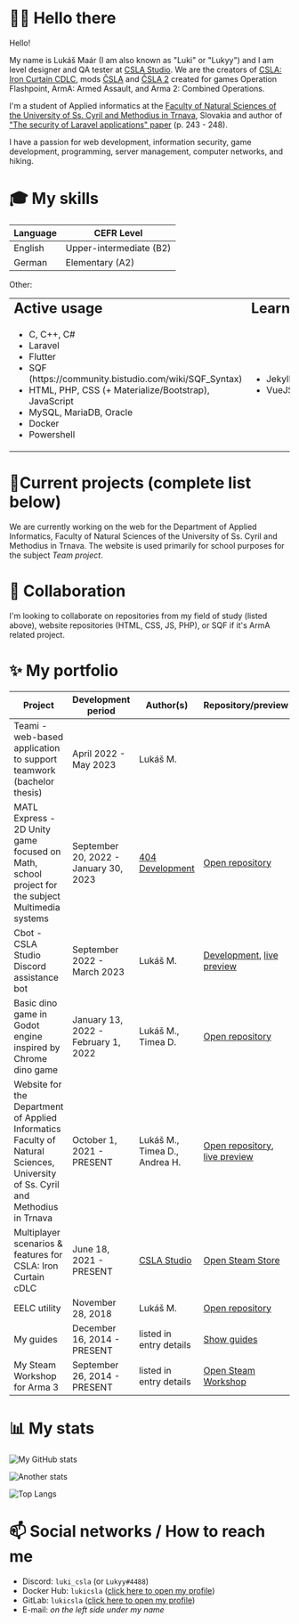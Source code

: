 # 👋🏻 Hello there
Hello!

My name is Lukáš Maár (I am also known as "Luki" or "Lukyy") and I am level designer and QA tester at [CSLA Studio](https://csla-studio.blogspot.com/). We are the creators of [CSLA: Iron Curtain CDLC](https://store.steampowered.com/app/1294440/Arma_3_Creator_DLC_CSLA_Iron_Curtain/), mods [ČSLA](https://csla-studio.blogspot.com/p/download.html) and [ČSLA 2](https://csla-studio.blogspot.com/p/download.html) created for games Operation Flashpoint, ArmA: Armed Assault, and Arma 2: Combined Operations.

I'm a student of Applied informatics at the [Faculty of Natural Sciences of the University of Ss. Cyril and Methodius in Trnava](https://www.ucm.sk/en/), Slovakia and author of ["The security of Laravel applications" paper](https://www.fpvai.ukf.sk/svk-2023/assets/documents/Zbornik_SVK_2023.pdf) (p. 243 - 248).

I have a passion for web development, information security, game development, programming, server management, computer networks, and hiking.

# 🎓 My skills
| Language  | CEFR Level |
| ------------- | ------------- |
| English | Upper-intermediate (B2) |
| German | Elementary (A2) |

Other:
<table border="0">
 <tr>
    <td><b style="font-size:25px">Active usage</b></td>
    <td><b style="font-size:25px">Learning/beginner</b></td>
 </tr>
 <tr>
    <td>
    <img width="500" height="0">
        <ul>
            <li>C, C++, C#</li>
            <li>Laravel</li>
            <li>Flutter</li>
            <li>SQF (https://community.bistudio.com/wiki/SQF_Syntax)</li>
            <li>HTML, PHP, CSS (+ Materialize/Bootstrap), JavaScript</li>
            <li>MySQL, MariaDB, Oracle</li>
            <li>Docker</li>
            <li>Powershell</li>
        </ul>
    <td>
    <img width="500" height="0">
        <ul>
            <li>Jekyll</li>
            <li>VueJS</li>
        </ul>
 </tr>
</table>

# 🌱Current projects (complete list below)
We are currently working on the web for the Department of Applied Informatics, Faculty of Natural Sciences of the University of Ss. Cyril and Methodius in Trnava. The website is used primarily for school purposes for the subject *Team project*.

# 👯 Collaboration
I'm looking to collaborate on repositories from my field of study (listed above), website repositories (HTML, CSS, JS, PHP), or SQF if it's ArmA related project.

# ✨ My portfolio

| Project | Development period | Author(s) | Repository/preview
| ------------- | ------------- | ------------- | ------------- |
| Teami - web-based application to support teamwork (bachelor thesis) | April 2022 - May 2023 | Lukáš M. |
| MATL Express - 2D Unity game focused on Math, school project for the subject Multimedia systems | September 20, 2022 - January 30, 2023 | [404 Development](https://github.com/fhfDev) | [Open repository](https://github.com/fhfDev/packageDelivery)
| Cbot - CSLA Studio Discord assistance bot | September 2022 - March 2023 | Lukáš M. | [Development](https://github.com/orgs/cslastudio/projects/2), [live preview](https://discord.gg/jBWHyUWu9D)
| Basic dino game in Godot engine inspired by Chrome dino game | January 13, 2022 - February 1, 2022 | Lukáš M., Timea D. | [Open repository](https://github.com/LUKICSLA/dinogame) 
| Website for the Department of Applied Informatics Faculty of Natural Sciences, University of Ss. Cyril and Methodius in Trnava | October 1, 2021 - PRESENT | Lukáš M., Timea D., Andrea H. | [Open repository](https://github.com/LUKICSLA/kaiweb), [live preview](http://kai.rf.gd/)
| Multiplayer scenarios & features for CSLA: Iron Curtain cDLC | June 18, 2021 - PRESENT | [CSLA Studio](http://csla-studio.blogspot.com/) | [Open Steam Store](https://store.steampowered.com/app/1294440/Arma_3_Creator_DLC_CSLA_Iron_Curtain/)
| EELC utility | November 28, 2018 | Lukáš M. | [Open repository](https://github.com/LUKICSLA/EELC)
| My guides | December 16, 2014 - PRESENT | listed in entry details | [Show guides](https://steamcommunity.com/id/lukicsla/myworkshopfiles/?section=guides)
| My Steam Workshop for Arma 3 | September 26, 2014 - PRESENT | listed in entry details | [Open Steam Workshop](https://steamcommunity.com/id/lukicsla/myworkshopfiles/?appid=107410&sort=score&browsefilter=myfiles&view=imagewall)

# 📊 My stats
![My GitHub stats](https://github-readme-stats.vercel.app/api?username=LUKICSLA&theme=vue-dark&show_icons=true&count_private=true&include_all_commits=true)

![Another stats](https://github-readme-streak-stats.herokuapp.com/?user=LUKICSLA&theme=vue-dark&bg_color=90,273849,3da37a&title_color=fff&text_color=fff)

![Top Langs](https://github-readme-stats.vercel.app/api/top-langs/?username=LUKICSLA&langs_count=8&theme=vue-dark&layout=compact)

# 📫 Social networks / How to reach me
- Discord: `luki_csla` (or `Lukyy#4488`)
- Docker Hub: `lukicsla` ([click here to open my profile](https://hub.docker.com/u/lukicsla))
- GitLab: `lukicsla` ([click here to open my profile](https://gitlab.com/users/lukicsla))
- E-mail: *on the left side under my name*
</details>
